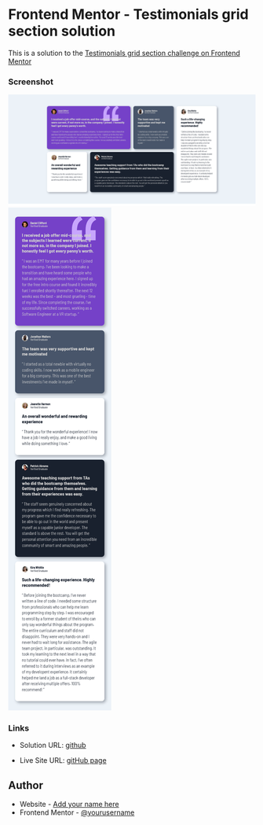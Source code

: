 # Frontend Mentor - Testimonials grid section solution

This is a solution to the [Testimonials grid section challenge on Frontend Mentor](https://www.frontendmentor.io/challenges/testimonials-grid-section-Nnw6J7Un7)



### Screenshot


![Destock](./screenshot.png)
![Mobile](./screenshot-mobile.png)



### Links

- Solution URL: [github](https://github.com/briankrou/Frontend-Mentor---Testimonials-grid-section)

- Live Site URL: [gitHub page](https://briankrou.github.io/Frontend-Mentor---Testimonials-grid-section/)



## Author

- Website - [Add your name here](https://www.briankrou.com)
- Frontend Mentor - [@yourusername](https://www.frontendmentor.io/profile/briankrou)
